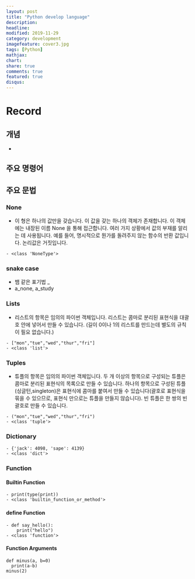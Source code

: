 ```yaml
---
layout: post
title: "Python develop language"
description: 
headline: 
modified: 2019-11-29
category: development
imagefeature: cover3.jpg
tags: [Python]
mathjax: 
chart: 
share: true
comments: true
featured: true
disqus:
---
```


# Record
## 개념
- 
## 주요 명령어


## 주요 문법
### None
- 이 형은 하나의 값만을 갖습니다. 이 값을 갖는 하나의 객체가 존재합니다. 이 객체에는 내장된 이름 None 을 통해 접근합니다. 여러 가지 상황에서 값의 부재를 알리는 데 사용됩니다. 예를 들어, 명시적으로 뭔가를 돌려주지 않는 함수의 반환 값입니다. 논리값은 거짓입니다.

```
- <class 'NoneType'>
```

### snake case
- 뱀 같은 표기법 _
- a_none, a_study

### Lists
- 리스트의 항목은 임의의 파이썬 객체입니다. 리스트는 콤마로 분리된 표현식을 대괄호 안에 넣어서 만들 수 있습니다. (길이 0이나 1의 리스트를 만드는데 별도의 규칙이 필요 없습니다.)

```
- ["mon","tue","wed","thur","fri"]
- <class 'list'>
```


### Tuples
- 튜플의 항목은 임의의 파이썬 객체입니다. 두 개 이상의 항목으로 구성되는 튜플은 콤마로 분리된 표현식의 목록으로 만들 수 있습니다. 하나의 항목으로 구성된 튜플(싱글턴,singleton)은 표현식에 콤마를 붙여서 만들 수 있습니다(괄호로 표현식을 묶을 수 있으므로, 표현식 만으로는 튜플을 만들지 않습니다). 빈 튜플은 한 쌍의 빈 괄호로 만들 수 있습니다.

```
- ("mon","tue","wed","thur","fri")
- <class 'tuple'>
```


### Dictionary

```
- {'jack': 4098, 'sape': 4139}
- <class 'dict'>
```

### Function
#### Builtin Function
```
- print(type(print))
- <class 'builtin_function_or_method'>
```

#### define Function
```
- def say_hello():
    print("hello")
- <class 'function'>
```

#### Function Arguments
```
def minus(a, b=0)
  print(a-b)
minus(2)
```

